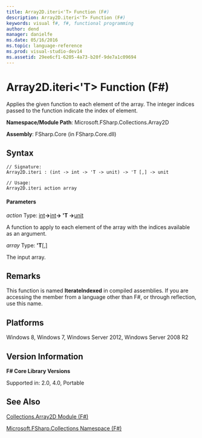 ```yaml
---
title: Array2D.iteri<'T> Function (F#)
description: Array2D.iteri<'T> Function (F#)
keywords: visual f#, f#, functional programming
author: dend
manager: danielfe
ms.date: 05/16/2016
ms.topic: language-reference
ms.prod: visual-studio-dev14
ms.assetid: 29ee6cf1-6205-4a73-b20f-9de7a1c09694 
---
```


# Array2D.iteri<'T> Function (F#)

Applies the given function to each element of the array. The integer indices passed to the function indicate the index of element.

**Namespace/Module Path**: Microsoft.FSharp.Collections.Array2D

**Assembly**: FSharp.Core (in FSharp.Core.dll)


## Syntax

```
// Signature:
Array2D.iteri : (int -> int -> 'T -> unit) -> 'T [,] -> unit

// Usage:
Array2D.iteri action array
```

#### Parameters
*action*
Type: [int](https://msdn.microsoft.com/library/025d5455-3622-4ea5-9573-3ecbd4ee1375)**-&gt;**[int](https://msdn.microsoft.com/library/025d5455-3622-4ea5-9573-3ecbd4ee1375)**-&gt; 'T -&gt;**[unit](https://msdn.microsoft.com/library/00b837c2-6c8a-483a-87d3-0479c64037a7)


A function to apply to each element of the array with the indices available as an argument.


*array*
Type: **'T**[[,]](https://msdn.microsoft.com/library/077252f3-e6ce-441c-9d5b-a6030eaef7cd)


The input array.




## Remarks
This function is named **IterateIndexed** in compiled assemblies. If you are accessing the member from a language other than F#, or through reflection, use this name.


## Platforms
Windows 8, Windows 7, Windows Server 2012, Windows Server 2008 R2


## Version Information
**F# Core Library Versions**

Supported in: 2.0, 4.0, Portable




## See Also
[Collections.Array2D Module &#40;F&#35;&#41;](Collections.Array2D-Module-%5BFSharp%5D.md)

[Microsoft.FSharp.Collections Namespace &#40;F&#35;&#41;](Microsoft.FSharp.Collections-Namespace-%5BFSharp%5D.md)

